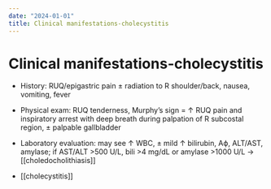 ```yaml
---
date: "2024-01-01"
title: Clinical manifestations-cholecystitis
---
```


# Clinical manifestations-cholecystitis

* History: RUQ/epigastric pain ± radiation to R shoulder/back, nausea, vomiting, fever

* Physical exam: RUQ tenderness, Murphy’s sign = ↑ RUQ pain and inspiratory arrest with deep breath during palpation of R subcostal region, ± palpable gallbladder

* Laboratory evaluation: may see ↑ WBC, ± mild ↑ bilirubin, Aϕ, ALT/AST, amylase; if AST/ALT >500 U/L, bili >4 mg/dL or amylase >1000 U/L → [[choledocholithiasis]]
 
- [[cholecystitis]]
